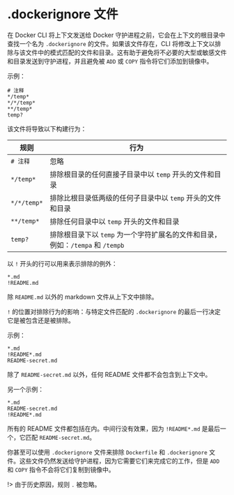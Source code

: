# .dockerignore 文件

在 Docker CLI 将上下文发送给 Docker 守护进程之前，它会在上下文的根目录中查找一个名为 `.dockerignore` 的文件。如果该文件存在，CLI 将修改上下文以排除与该文件中的模式匹配的文件和目录。这有助于避免将不必要的大型或敏感文件和目录发送到守护进程，并且避免被 `ADD` 或 `COPY` 指令将它们添加到镜像中。

示例：

```dockerignore
# 注释
*/temp*
*/*/temp*
**/temp*
temp?
```

该文件将导致以下构建行为：

| 规则          | 行为                                                   |
|-------------|------------------------------------------------------|
| `# 注释`      | 忽略                                                   |
| `*/temp*`   | 排除根目录的任何直接子目录中以 `temp` 开头的文件和目录                      |
| `*/*/temp*` | 排除比根目录低两级的任何子目录中以 `temp` 开头的文件和目录                    |
| `**/temp*`  | 排除任何目录中以 `temp` 开头的文件和目录                             |   
| `temp?`     | 排除根目录下以 `temp` 为一个字符扩展名的文件和目录，例如：`/tempa` 和 `/tempb` |

以 `!` 开头的行可以用来表示排除的例外：

```dockerignore
*.md
!README.md
```

除 `README.md` 以外的 markdown 文件从上下文中排除。

`!` 的位置对排除行为的影响：与特定文件匹配的 `.dockerignore` 的最后一行决定它是被包含还是被排除。

示例：

```dockerignore
*.md
!README*.md
README-secret.md
```

除了 `README-secret.md` 以外，任何 README 文件都不会包含到上下文中。

另一个示例：

```dockerignore
*.md
README-secret.md
!README*.md
```

所有的 README 文件都包括在内。中间行没有效果，因为 `!README*.md` 是最后一个，它匹配 `README-secret.md`。

你甚至可以使用 `.dockerignore` 文件来排除 `Dockerfile` 和 `.dockerignore` 文件。这些文件仍然发送给守护进程，因为它需要它们来完成它的工作，但是 `ADD` 和 `COPY` 指令不会将它们复制到镜像中。

!> 由于历史原因，规则 `.` 被忽略。